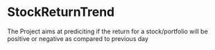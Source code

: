 # StockReturnTrend
The Project aims at prediciting if the return for a stock/portfolio will be positive or negative as compared to previous day
